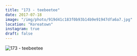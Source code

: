 ```yaml
---
title: "173 - teebeetee"
date: 2017-07-18
image: "/img/photo/919d41c183f0b93b14b9e91947dfa6a7.jpg"
location: "Koreatown"
instagram: true
draft: false
---
```


![173 - teebeetee](/img/photo/919d41c183f0b93b14b9e91947dfa6a7.jpg)
